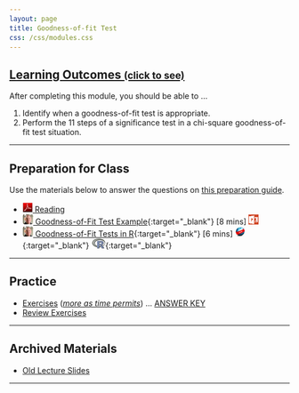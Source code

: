 ```yaml
---
layout: page
title: Goodness-of-fit Test
css: /css/modules.css
---
```


<div class="panel-group-ILOs">
  <div class="panel panel-default">
    <div class="panel-heading">
      <h2 class="panel-title">
        <a data-toggle="collapse" href="#ILOs">Learning Outcomes <small>(click to see)</small></a>
      </h2>
    </div>
    <div id="ILOs" class="panel-collapse collapse">
      <div class="panel-body">

<p>After completing this module, you should be able to ...</p>

<ol>
  <li>Identify when a goodness-of-fit test is appropriate.</li>
  <li>Perform the 11 steps of a significance test in a chi-square goodness-of-fit test situation.</li>
</ol>
      </div>
    </div>
  </div>
</div>

----

## Preparation for Class

Use the materials below to answer the questions on [this preparation guide](GOFTest_Prep).

* [![PDF](../img/pdf.png) Reading](../book/Goodness-of-Fit.pdf)
* [![Vimeo](../img/dhovid.png) Goodness-of-Fit Test Example](https://vimeo.com/user45324800/goftest-ex1){:target="_blank"} [8 mins] [![PowerPoint](../img/ppt.png)](PPT/GOFTest_PPT.pptx)
* [![Vimeo](../img/dhovid.png) Goodness-of-Fit Tests in R](https://vimeo.com/user45324800/rgoftest){:target="_blank"} [6 mins] [![Web](../img/web.png)](HO/GOFTest_RHO.html){:target="_blank"}  [![R](../img/Rlogo.png)](HO/GOFTest_RHO.R){:target="_blank"}

----

## Practice

* [Exercises](CE/GOFTest_CE1) ([*more as time permits*](CE/GOFTest_CE2)) ... [ANSWER KEY](CE/KEY_GOFTest_CE)
* [Review Exercises](RE/GOFTest_RevEx)

----

## Archived Materials

* [Old Lecture Slides](PPT/GOFTest_PPT_old.pptx)

----

